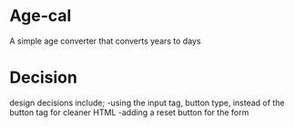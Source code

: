 # Age-cal
A simple age converter that converts years to days 

# Decision 
design decisions include;
-using the input tag, button type, instead of the button tag for cleaner HTML
-adding a reset button for the form





